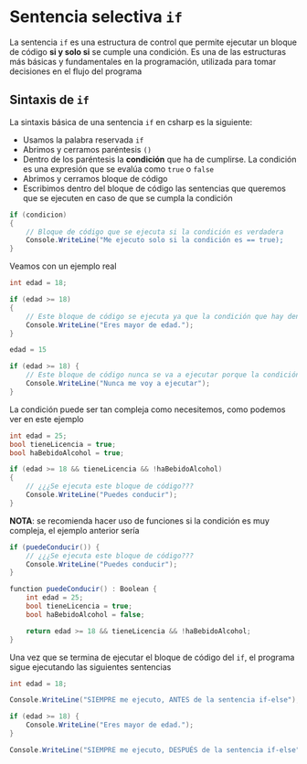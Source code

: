 # Sentencia selectiva `if`

La sentencia `if` es una estructura de control que permite ejecutar un bloque de código **si y solo si** se cumple una condición. Es una de las estructuras más básicas y fundamentales en la programación, utilizada para tomar decisiones en el flujo del programa

## Sintaxis de `if`

La sintaxis básica de una sentencia `if` en csharp es la siguiente:

- Usamos la palabra reservada `if`
- Abrimos y cerramos paréntesis `()`
- Dentro de los paréntesis la **condición** que ha de cumplirse. La condición es una expresión que se evalúa como `true` o `false`
- Abrimos y cerramos bloque de código
- Escribimos dentro del bloque de código las sentencias que queremos que se ejecuten en caso de que se cumpla la condición

```csharp
if (condicion)
{
    // Bloque de código que se ejecuta si la condición es verdadera
    Console.WriteLine("Me ejecuto solo si la condición es == true);
}
```
Veamos con un ejemplo real

```csharp
int edad = 18;

if (edad >= 18)
{
    // Este bloque de código se ejecuta ya que la condición que hay dentro del paréntesis, al evaluarse es true
    Console.WriteLine("Eres mayor de edad.");
}

edad = 15

if (edad >= 18) {
    // Este bloque de código nunca se va a ejecutar porque la condición es false 
    Console.WriteLine("Nunca me voy a ejecutar");
}
```

La condición puede ser tan compleja como necesitemos, como podemos ver en este ejemplo

```csharp
int edad = 25;
bool tieneLicencia = true;
bool haBebidoAlcohol = true;

if (edad >= 18 && tieneLicencia && !haBebidoAlcohol)
{
    // ¿¿¿Se ejecuta este bloque de código???
    Console.WriteLine("Puedes conducir");
}
```

**NOTA**: se recomienda hacer uso de funciones si la condición es muy compleja, el ejemplo anterior sería

```csharp
if (puedeConducir()) {
    // ¿¿¿Se ejecuta este bloque de código???
    Console.WriteLine("Puedes conducir");
}

function puedeConducir() : Boolean {
    int edad = 25;
    bool tieneLicencia = true;
    bool haBebidoAlcohol = false;

    return edad >= 18 && tieneLicencia && !haBebidoAlcohol;
}
```

Una vez que se termina de ejecutar el bloque de código del `if`, el programa sigue ejecutando las siguientes sentencias

```csharp
int edad = 18;

Console.WriteLine("SIEMPRE me ejecuto, ANTES de la sentencia if-else");

if (edad >= 18) {
    Console.WriteLine("Eres mayor de edad.");
}

Console.WriteLine("SIEMPRE me ejecuto, DESPUÉS de la sentencia if-else");
```
